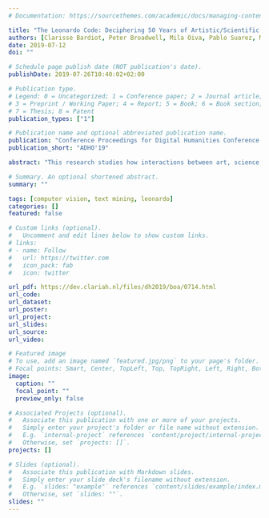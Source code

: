 ```yaml
---
# Documentation: https://sourcethemes.com/academic/docs/managing-content/

title: "The Leonardo Code: Deciphering 50 Years of Artistic/Scientific Collaboration in the Texts and Images of Leonardo Journal, 1968-2018"
authors: [Clarisse Bardiot, Peter Broadwell, Mila Oiva, Pablo Suarez, Melvin Wevers]
date: 2019-07-12
doi: ""

# Schedule page publish date (NOT publication's date).
publishDate: 2019-07-26T10:40:02+02:00

# Publication type.
# Legend: 0 = Uncategorized; 1 = Conference paper; 2 = Journal article;
# 3 = Preprint / Working Paper; 4 = Report; 5 = Book; 6 = Book section;
# 7 = Thesis; 8 = Patent
publication_types: ["1"]

# Publication name and optional abbreviated publication name.
publication: "Conference Proceedings for Digital Humanities Conference 2019"
publication_short: "ADHO'19"

abstract: "This research studies how interactions between art, science, and technology in Leonardo evolved between 1968 and 2018. We use the approximately 3,100 articles and around 7,800 illustrations in the 232 digitized issues of the journal and their metadata as our source data set."

# Summary. An optional shortened abstract.
summary: ""

tags: [computer vision, text mining, leonardo]
categories: []
featured: false

# Custom links (optional).
#   Uncomment and edit lines below to show custom links.
# links:
# - name: Follow
#   url: https://twitter.com
#   icon_pack: fab
#   icon: twitter

url_pdf: https://dev.clariah.nl/files/dh2019/boa/0714.html
url_code:
url_dataset:
url_poster:
url_project:
url_slides:
url_source:
url_video:

# Featured image
# To use, add an image named `featured.jpg/png` to your page's folder. 
# Focal points: Smart, Center, TopLeft, Top, TopRight, Left, Right, BottomLeft, Bottom, BottomRight.
image:
  caption: ""
  focal_point: ""
  preview_only: false

# Associated Projects (optional).
#   Associate this publication with one or more of your projects.
#   Simply enter your project's folder or file name without extension.
#   E.g. `internal-project` references `content/project/internal-project/index.md`.
#   Otherwise, set `projects: []`.
projects: []

# Slides (optional).
#   Associate this publication with Markdown slides.
#   Simply enter your slide deck's filename without extension.
#   E.g. `slides: "example"` references `content/slides/example/index.md`.
#   Otherwise, set `slides: ""`.
slides: ""
---
```

